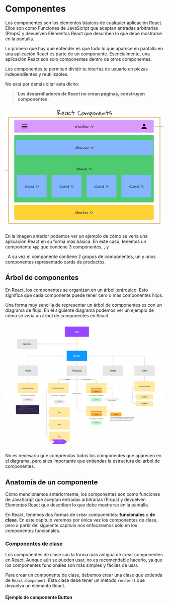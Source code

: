 # Componentes

Los componentes son los elementos básicos de cualquier aplicación React. Ellos son como Funciones de JavaScript que aceptan entradas arbitrarias (Props) y devuelven Elementos React que describen lo que debe mostrarse en la pantalla.

Lo primero que hay que entender es que todo lo que aparece en pantalla en una aplicación React es parte de un componente. Esencialmente, una aplicación React son solo componentes dentro de otros componentes.

Los componentes te permiten dividir tu interfaz de usuario en piezas independientes y reutilizables. 

No está por demás citar esta dicho:

> **Los desarrolladores de React no crean páginas, construyen componentes.**

![1702303979649](image/02-Components/1702303979649.png)

En la imagen anterior podemos ver un ejemplo de cómo se vería una aplicación React en su forma más básica. En este caso, tenemos un componente `App` que contiene 3 componentes, <Navbar />, <Home /> y <Footer />. A su vez el componente <Home /> contiene 2 grupos de componentes, un <Banner /> y unos componentes <Card /> representado cards de productos.


## Árbol de componentes

En React, los componentes se organizan en un árbol jerárquico. Esto significa que cada componente puede tener cero o más componentes hijos.

Una forma muy sencilla de representar un árbol de componentes es con un diagrama de flujo. En el siguiente diagrama podemos ver un ejemplo de cómo se vería un árbol de componentes en React.

![1702427351875](image/02-Components/1702427351875.png)

No es necesario que comprendas todos los componentes que aparecen en el diagrama, pero sí es importante que entiendas la estructura del árbol de componentes.

## Anatomía de un componente

Cómo mencionamos anteriormente, los componentes son como funciones de JavaScript que aceptan entradas arbitrarias (Props) y devuelven Elementos React que describen lo que debe mostrarse en la pantalla.

En React, tenemos dos formas de crear componentes: **funcionales** y **de clase**. En este capítulo veremos por única vez los componentes de clase, pero a partir del siguiente capítulo nos enfocaremos solo en los componentes funcionales.

### Componentes de clase

Los componentes de clase son la forma más antigua de crear componentes en React. Aunque aún se pueden usar, no es recomendable hacerlo, ya que los componentes funcionales son más simples y fáciles de usar.

Para crear un componente de clase, debemos crear una clase que extienda de `React.Component`. Esta clase debe tener un método `render()` que devuelva un elemento React.

#### Ejemplo de componente Button
```jsx


